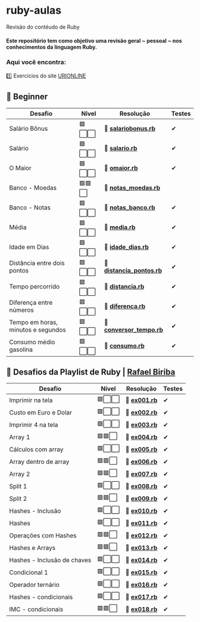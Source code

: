# ruby-aulas
Revisão do contéudo de Ruby

#### Este repositório tem como objetivo uma revisão geral ~ pessoal ~ nos conhecimentos da linguagem Ruby.

### Aqui você encontra:
:one: Exercícios do site [URIONLINE](https://www.urionlinejudge.com.br/judge/en/problems/index/1)

## 🔸 Beginner
|  Desafio  | Nível  | Resolução  | Testes |
|-----------|--------|-----|------------|
| Salário Bônus | 🟪⬜⬜   |🏅 [**salariobonus.rb**](https://github.com/SrtaPoe/ruby-aulas/blob/main/beginner/salariobonus.rb) | ✔ 
| Salário    | 🟪⬜⬜  |🏅 [**salario.rb**](https://github.com/SrtaPoe/ruby-aulas/blob/main/beginner/salario.rb) | ✔ 
| O Maior                  | 🟪⬜⬜  |🏅 [**omaior.rb**](https://github.com/SrtaPoe/ruby-aulas/blob/main/beginner/omaior.rb) | ✔ 
| Banco - Moedas | 🟪🟪⬜   |🏅 [**notas_moedas.rb**](https://github.com/SrtaPoe/ruby-aulas/blob/main/beginner/notas_moedas.rb) 
| Banco - Notas   | 🟪⬜⬜  |🏅 [**notas_banco.rb**](https://github.com/SrtaPoe/ruby-aulas/blob/main/beginner/notas_banco.rb) | ✔ 
| Média                | 🟪⬜⬜  |🏅 [**media.rb**](https://github.com/SrtaPoe/ruby-aulas/blob/main/beginner/media.rb) | ✔ 
| Idade em Dias | 🟪⬜⬜   |🏅 [**idade_dias.rb**](https://github.com/SrtaPoe/ruby-aulas/blob/main/beginner/idade_dias.rb) | ✔ 
| Distância entre dois pontos   | 🟪⬜⬜  |🏅 [**distancia_pontos.rb**](https://github.com/SrtaPoe/ruby-aulas/blob/main/beginner/distancia_pontos.rb) | ✔ 
| Tempo percorrido       | 🟪⬜⬜  |🏅 [**distancia.rb**](https://github.com/SrtaPoe/ruby-aulas/blob/main/beginner/distancia.rb) | ✔ 
| Diferença entre números | 🟪⬜⬜   |🏅 [**diferenca.rb**](https://github.com/SrtaPoe/ruby-aulas/blob/main/beginner/diferenca.rb) | ✔ 
| Tempo em horas, minutos e segundos  | 🟪⬜⬜  |🏅 [**conversor_tempo.rb**](https://github.com/SrtaPoe/ruby-aulas/blob/main/beginner/conversor_tempo.rb) | ✔ 
| Consumo médio gasolina     | 🟪⬜⬜  |🏅 [**consumo.rb**](https://github.com/SrtaPoe/ruby-aulas/blob/main/beginner/consumo.rb) | ✔ 

## 🔸 Desafios da Playlist de Ruby | [Rafael Biriba](https://www.youtube.com/watch?v=ycOHA710R1I&list=PLS2fc6xC9lt0D5ksSs-30Cz8qLpl7b43H&index=12&ab_channel=RafaelBiriba)
|  Desafio  | Nível  | Resolução  | Testes |
|-----------|--------|-----|------------|
| Imprimir na tela | 🟪⬜⬜   |🏅 [**ex001.rb**](https://github.com/SrtaPoe/ruby-aulas/blob/main/exercices-rafaelbiriba/ex001.rb) | ✔ 
| Custo em Euro e Dolar   | 🟪⬜⬜  |🏅 [**ex002.rb**](https://github.com/SrtaPoe/ruby-aulas/blob/main/exercices-rafaelbiriba/ex002.rb) | ✔ 
| Imprimir 4 na tela           | 🟪⬜⬜  |🏅 [**ex003.rb**](https://github.com/SrtaPoe/ruby-aulas/blob/main/exercices-rafaelbiriba/ex003.rb) | ✔ 
| Array 1 | 🟪🟪⬜   |🏅 [**ex004.rb**](https://github.com/SrtaPoe/ruby-aulas/blob/main/exercices-rafaelbiriba/ex004.rb) | ✔ 
| Cálculos com array   | 🟪⬜⬜  |🏅 [**ex005.rb**](https://github.com/SrtaPoe/ruby-aulas/blob/main/exercices-rafaelbiriba/ex005.rb) | ✔ 
| Array dentro de array          | 🟪🟪⬜  |🏅 [**ex006.rb**](https://github.com/SrtaPoe/ruby-aulas/blob/main/exercices-rafaelbiriba/ex006.rb) | ✔ 
| Array 2 | 🟪🟪⬜   |🏅 [**ex007.rb**](https://github.com/SrtaPoe/ruby-aulas/blob/main/exercices-rafaelbiriba/ex007.rb) | ✔ 
| Split  1 | 🟪⬜⬜  |🏅 [**ex008.rb**](https://github.com/SrtaPoe/ruby-aulas/blob/main/exercices-rafaelbiriba/ex008.rb) | ✔ 
| Split 2      | 🟪🟪⬜  |🏅 [**ex009.rb**](https://github.com/SrtaPoe/ruby-aulas/blob/main/exercices-rafaelbiriba/ex009.rb) | ✔ 
| Hashes - Inclusão | 🟪⬜⬜   |🏅 [**ex010.rb**](https://github.com/SrtaPoe/ruby-aulas/blob/main/exercices-rafaelbiriba/ex010.rb) | ✔ 
| Hashes  | 🟪⬜⬜  |🏅 [**ex011.rb**](https://github.com/SrtaPoe/ruby-aulas/blob/main/exercices-rafaelbiriba/ex011.rb) | ✔ 
| Operações com Hashes     | 🟪🟪⬜  |🏅 [**ex012.rb**](https://github.com/SrtaPoe/ruby-aulas/blob/main/exercices-rafaelbiriba/ex012.rb) | ✔ 
| Hashes e Arrays    | 🟪🟪⬜  |🏅 [**ex013.rb**](https://github.com/SrtaPoe/ruby-aulas/blob/main/exercices-rafaelbiriba/ex013.rb) | ✔ 
| Hashes - Inclusão de chaves | 🟪⬜⬜   |🏅 [**ex014.rb**](https://github.com/SrtaPoe/ruby-aulas/blob/main/exercices-rafaelbiriba/ex014.rb) | ✔ 
| Condicional 1  | 🟪⬜⬜  |🏅 [**ex015.rb**](https://github.com/SrtaPoe/ruby-aulas/blob/main/exercices-rafaelbiriba/ex015.rb) | ✔ 
| Operador ternário     | 🟪⬜⬜  |🏅 [**ex016.rb**](https://github.com/SrtaPoe/ruby-aulas/blob/main/exercices-rafaelbiriba/ex016.rb) | ✔ 
| Hashes - condicionais | 🟪⬜⬜   |🏅 [**ex017.rb**](https://github.com/SrtaPoe/ruby-aulas/blob/main/exercices-rafaelbiriba/ex017.rb) | ✔ 
| IMC - condicionais | 🟪🟪⬜  |🏅 [**ex018.rb**](https://github.com/SrtaPoe/ruby-aulas/blob/main/exercices-rafaelbiriba/ex018.rb) | ✔ 

